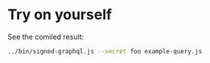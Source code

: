 # Try on yourself

See the comiled result:

```sh
../bin/signed-graphql.js --secret foo example-query.js
```
